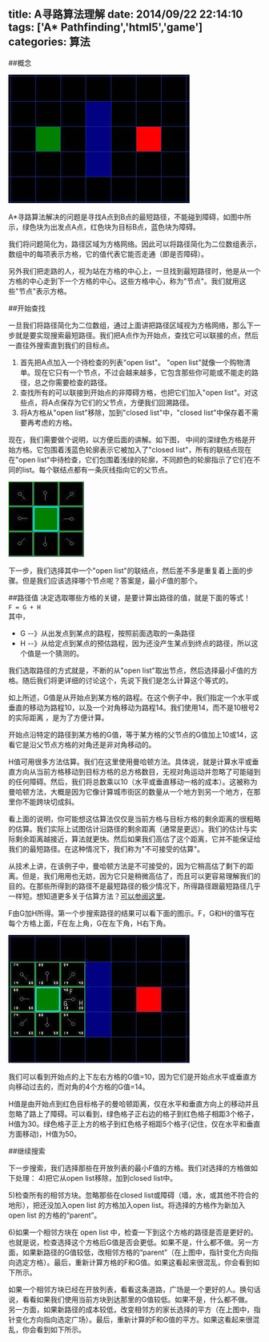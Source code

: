 title: A寻路算法理解
date: 2014/09/22 22:14:10
tags: ['A* Pathfinding','html5','game']
categories: 算法
---

##概念

![introduction](/img/game/aStarT1.jpg)

A*寻路算法解决的问题是寻找A点到B点的最短路径，不能碰到障碍，如图中所示，绿色块为出发点A点，红色块为目标B点，蓝色块为障碍。

我们将问题简化为，路径区域为方格网络。因此可以将路径简化为二位数组表示，数组中的每项表示方格，它的值代表它能否走通（即是否障碍）。

另外我们把走路的人，视为站在方格的中心上，一旦找到最短路径时，他是从一个方格的中心走到下一个方格的中心。这些方格中心，称为"节点"。我们就用这些"节点"表示方格。

##开始查找

一旦我们将路径简化为二位数组，通过上面讲把路径区域视为方格网络，那么下一步就是要实现搜索最短路径。我们把A点作为开始点，查找它可以联接的点，然后一直往外搜索直到我们的目标点。

1. 首先把A点加入一个待检查的列表"open list"。 "open list"就像一个购物清单。现在它只有一个节点，不过会越来越多，它包含那些你可能或不能走的路径，总之你需要检查的路径。
2. 查找所有的可以联接到开始点的非障碍方格，也把它们加入"open list"。对这些点，将A点保存为它们的父节点，方便我们回溯路径。
3. 将A方格从"open list"移除，加到"closed list"中，"closed list"中保存着不需要再考虑的方格。

现在，我们需要做个说明，以方便后面的讲解。如下图，
中间的深绿色方格是开始方格。它包围着浅蓝色轮廓表示它被加入了"closed list"，所有的联结点现在在"open list"中待检查，它们包围着浅绿的轮廓，不同颜色的轮廓指示了它们在不同的list。每个联结点都有一条灰线指向它的父节点。

![illustration](/img/game/aStarT2.jpg)

下一步，我们选择其中一个"open list"的联结点，然后差不多是重复着上面的步骤。但是我们应该选择哪个节点呢？答案是，最小F值的那个。

##路径值
决定选取哪些方格的关键，是要计算出路径的值，就是下面的等式！  
`F = G + H `  
其中，
+ G --》从出发点到某点的路程，按照前面选取的一条路径
+ H --》从给定点到某点的预估路程，因为还没产生某点到终点的路径，所以这个值是一个猜测的。

我们选取路径的方式就是，不断的从"open list"取出节点，然后选择最小F值的方格。随后我们将更详细的讨论这个，先说下我们是怎么计算这个等式的。

如上所述，G值是从开始点到某方格的路程。在这个例子中，我们指定一个水平或垂直的移动为路程10，以及一个对角移动为路程14。我们使用14，而不是10根号2的实际距离 ，是为了方便计算。

开始点沿特定的路径到某方格的G值，等于某方格的父节点的G值加上10或14，这看它是沿父节点方格的对角还是非对角移动的。

H值可用很多方法估算。我们在这里使用曼哈顿方法。具体说，就是计算水平或垂直方向从当前方格移动到目标方格的总方格数目，无视对角运动并忽略了可能碰到的任何障碍。然后，我们将总数乘以10（水平或垂直移动一格的成本）。这被称为曼哈顿方法，大概是因为它像计算城市街区的数量从一个地方到另一个地方，在那里你不能跨块切成斜。

看上面的说明，你可能想这估算法仅仅是当前方格与目标方格的剩余距离的很粗略的估算。我们实际上试图估计沿路径的剩余距离（通常是更远）。我们的估计与实际剩余距离越接近，算法就更快。然后如果我们高估了这个距离，它并不能保证给我们的最短路径。在这种情况下，我们称为"不可接受的估算"。

从技术上讲，在该例子中，曼哈顿方法是不可接受的，因为它稍高估了剩下的距离。但是，我们用用也无妨，因为它只是稍微高估了，而且可以更容易理解我们的目的。在那些所得到的路径不是最短路径的极少情况下，所得路径跟最短路径几乎一样短。想知道更多关于估算方法？[可以参阅这里](http://www.policyalmanac.org/games/heuristics.htm)。

F由G加H所得。第一个步搜索路径的结果可以看下面的图示。F，G和H的值写在每个方格上面，F在左上角，G在左下角，H右下角。

![first-step](/img/game/aStarT3.jpg)

我们可以看到开始点的上下左右方格的G值=10，因为它们是开始点水平或垂直方向移动过去的，而对角的4个方格的G值=14。

H值是由开始点到红色目标格子的曼哈顿距离，仅在水平和垂直方向上的移动并且忽略了路上了障碍。可以看到，绿色格子正右边的格子到红色格子相距3个格子，H值为30。绿色格子正上方的格子到红色格子相距5个格子(记住，仅在水平和垂直方面移动)，H值为50。

##继续搜索

下一步搜索，我们选择那些在开放列表的最小F值的方格。我们对选择的方格做如下处理：
4)把它从open list移除，加到closed list中。

5)检查所有的相邻方块。忽略那些在closed list或障碍（墙，水，或其他不符合的地形），把还没加入open list 的方格加入open list。将选择的方格作为新加入open list 的方格的“parent”。

6)如果一个相邻方块在 open list 中，检查一下到这个方格的路径是否是更好的。也就是说，检查选择这个方格后G值是否会更低。如果不是，什么都不做。另一方面，如果新路径的G值较低，改相邻方格的“parent”（在上图中，指针变化方向指向选定方格）。最后，重新计算方格的F和G值。如果这看起来很混乱，你会看到如下所示。

如果一个相邻方块已经在开放列表，看看这条道路，广场是一个更好的人。换句话说，看看如果我们使用当前方块到达那里的G值较低。如果不是，什么都不做。
另一方面，如果新路径的成本较低，改变相邻方的家长选择的平方（在上图中，指针变化方向指向选定广场）。最后，重新计算的F和G值的平方。如果这看起来很混乱，你会看到如下所示。

